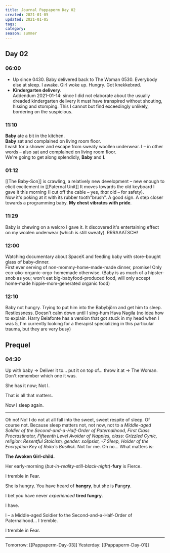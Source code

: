 ```yaml
---
title: Journal Pappaperm Day 02
created: 2021-01-05
updated: 2021-01-05
tags:
category:
season: summer
---
```


## Day 02

### 06:00
- Up since 0430. Baby delivered back to The Woman 0530. Everybody else at sleep. I awake. Girl woke up. Hungry. Got knekkebrød.  
- **Kindergarten delivery**.  
 Addendum 2021-01-14: since I did not elaborate about the usually dreaded kindergarten delivery it must have transpired without shouting, hissing and stomping.
  This I cannot but find exceedingly unlikely, bordering on the suspicious.

### 11:10
**Baby** ate a bit in the kitchen.  
**Baby** sat and complained on living room floor.  
**I** wish for a shower and escape from sweaty woollen underwear. **I** – in other words – also sat and complained on living room floor.  
We're going to get along splendidly, **Baby** and **I**.  

### 01:12
[[The Baby-Son]] is crawling, a relatively new development – new enough to elicit excitement in [[Paternal Unit]]
It moves towards the old keyboard I gave it this morning (I cut off the cable – yes, *that* old – for safety).  
Now it's poking at it with its rubber tooth"brush". A good sign. A step closer towards a programming baby. **My chest vibrates with pride**.
### 11:29
Baby is chewing on a welcro I gave it. It discovered it's entertaining effect on my woolen underwear (which is still sweaty). RRRAAATSCH!
### 12:00
Watching documentary about SpaceX and feeding baby with store-bought glass of baby-dinner.  
First ever serving of non-mommy-home-made-made dinner, promise! Only eco-øko-organic-orgo-homemade otherwise. (Baby is as much of a hipster-snob as you; won't eat big-babyfood-produced food, will only accept home-made hippie-mom-generated organic food)

### 12:10
Baby not hungry. Trying to put him into the Babybjörn and get him to sleep. Restlessness. Doesn't calm down until I sing-hum Hava Nagila (no idea how to explain. Harry Belafonte has a version that got stuck in my head when I was 5, I'm currently looking for a therapist specializing in this particular trauma, but they are very busy)


## Prequel
### 04:30
Up with baby → Deliver it to… put it on top of… throw it at → The Woman. Don't remember which one it was.  

She has it now; Not I.  

That is all that matters.

Now I sleep again.  

---

Oh no! No! I do not at all fall into the sweet, sweet respite of sleep. Of course not. Because sleep matters not, not now, not to a *Middle-aged Soldier of the Second-and-a-Half-Order of Paternalhood, First Class Procrastinator, Fifteenth Level Avoider of Nappies, class: Grizzled Cynic, religion: Resentful Stoicism, gender: solipsist, -7 Sleep, Holder of the Encryption Key of Roko's Basilisk*. Not for me. Oh no… What matters is:

**The Awoken Girl-child.**  

Her early-morning (*but-in-reality-still-black-night*)-**fury** is Fierce.  

I tremble in Fear.  

She is hungry. You have heard of **hangry**, but she is **Fu**ng**ry**.

I bet you have never *experienced* **tired fungry**.  

I have.  

I – a Middle-aged Soldier fo the Second-and-a-Half-Order of Paternalhood… I tremble.

I tremble in Fear.  

---

Tomorrow: [[Pappaperm-Day-03]]
Yesterday: [[Pappaperm-Day-01]]  